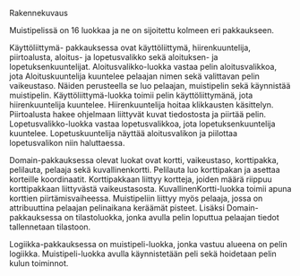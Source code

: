 Rakennekuvaus

Muistipelissä on 16 luokkaa ja ne on sijoitettu kolmeen eri pakkaukseen.

Käyttöliittymä- pakkauksessa ovat käyttöliittymä, hiirenkuuntelija, piirtoalusta, aloitus- ja lopetusvalikko sekä aloituksen- ja lopetuksenkuuntelijat. Aloitusvalikko-luokka vastaa pelin aloitusvalikkoa, jota Aloituskuuntelija kuuntelee pelaajan nimen sekä valittavan pelin vaikeustaso. Näiden perusteella se luo pelaajan, muistipelin sekä käynnistää muistipelin. Käyttöliittymä-luokka toimii pelin käyttöliittymänä, jota hiirenkuuntelija kuuntelee. Hiirenkuuntelija hoitaa klikkausten käsittelyn. Piirtoalusta hakee ohjelmaan liittyvät kuvat tiedostosta ja piirtää pelin. Lopetusvalikko-luokka vastaa lopetusvalikkoa, jota lopetuksenkuuntelija kuuntelee. Lopetuskuuntelija  näyttää aloitusvalikon ja piilottaa lopetusvalikon niin haluttaessa.

Domain-pakkauksessa olevat luokat ovat kortti, vaikeustaso, korttipakka, pelilauta, pelaaja sekä kuvallinenkortti. Pelilauta luo korttipakan ja asettaa korteille koordinaatit. Korttipakkaan liittyy kortteja, joiden määrä riippuu korttipakkaan liittyvästä vaikeustasosta. KuvallinenKortti-luokka toimii apuna korttien piirtämisvaiheessa. Muistipeliin liittyy myös pelaaja, jossa on attribuuttina pelaajan pelinaikana keräämät pisteet. Lisäksi Domain-pakkauksessa on tilastoluokka, jonka avulla pelin loputtua pelaajan tiedot tallennetaan tilastoon.

Logiikka-pakkauksessa on muistipeli-luokka, jonka vastuu alueena on pelin logiikka. Muistipeli-luokka avulla käynnistetään peli sekä hoidetaan pelin kulun toiminnot.
